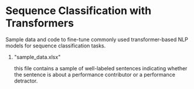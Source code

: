 # Sequence Classification with Transformers
Sample data and code to fine-tune commonly used transformer-based NLP models for sequence classification tasks.

1. "sample_data.xlsx"
   
   this file contains a sample of well-labeled sentences indicating whether the sentence is about a performance contributor or a performance detractor.

   
